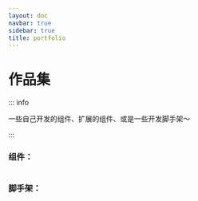 ```yaml
---
layout: doc
navbar: true
sidebar: true
title: portfolio
---
```


# 作品集

::: info

一些自己开发的组件、扩展的组件、或是一些开发脚手架～

:::

<script setup>
import { ref } from 'vue';

const portfolios = ref({
  components: [
    {
      title: 'ReTable',
      description: '基于ElementPlus的Table组件实现分页',
      link: 'https://juejin.cn/post/7402811750772064267',
      icon: `<svg data-v-066f83f9="" width="280" height="180" viewBox="0 0 280 180" fill="none" xmlns="http://www.w3.org/2000/svg"><path d="M65 60C65 58.8954 65.8954 58 67 58H213C214.105 58 215 58.8954 215 60V132C215 133.105 214.105 134 213 134H67C65.8954 134 65 133.105 65 132V60Z" fill="var(--el-fill-color-blank)"></path><path d="M67 57.7C65.7297 57.7 64.7 58.7297 64.7 60V132C64.7 133.27 65.7297 134.3 67 134.3H213C214.27 134.3 215.3 133.27 215.3 132V60C215.3 58.7297 214.27 57.7 213 57.7H67Z" stroke="var(--el-border-color-dark)" stroke-width="0.6"></path></g><rect x="71" y="76" width="16" height="4" rx="2" fill="var(--el-color-primary)"></rect><rect x="71" y="92" width="16" height="4" rx="2" fill="var(--el-color-primary)"></rect><rect x="71" y="108" width="16" height="4" rx="2" fill="var(--el-color-primary)"></rect><rect x="71" y="124" width="16" height="4" rx="2" fill="var(--el-color-primary)"></rect><rect x="107" y="76" width="20" height="4" rx="2" fill="var(--el-border-color-dark)"></rect><rect x="107" y="92" width="20" height="4" rx="2" fill="var(--el-border-color-dark)"></rect><rect x="107" y="108" width="20" height="4" rx="2" fill="var(--el-border-color-dark)"></rect><rect x="107" y="124" width="20" height="4" rx="2" fill="var(--el-border-color-dark)"></rect><rect x="143" y="76" width="20" height="4" rx="2" fill="var(--el-border-color-dark)"></rect><rect x="143" y="92" width="20" height="4" rx="2" fill="var(--el-border-color-dark)"></rect><rect x="143" y="108" width="20" height="4" rx="2" fill="var(--el-border-color-dark)"></rect><rect x="143" y="124" width="20" height="4" rx="2" fill="var(--el-border-color-dark)"></rect><rect x="197" y="76" width="12" height="4" rx="2" fill="var(--el-border-color-dark)"></rect><rect x="197" y="92" width="12" height="4" rx="2" fill="var(--el-border-color-dark)"></rect><rect x="197" y="108" width="12" height="4" rx="2" fill="var(--el-border-color-dark)"></rect><rect x="197" y="124" width="12" height="4" rx="2" fill="var(--el-border-color-dark)"></rect><path d="M65 60C65 58.8954 65.8954 58 67 58H213C214.105 58 215 58.8954 215 60V70H65V60Z" fill="var(--el-border-color-light)"></path><rect x="107" y="63" width="10" height="2" rx="1" fill="var(--el-border-color-dark)"></rect><rect x="143" y="63" width="10" height="2" rx="1" fill="var(--el-border-color-dark)"></rect><rect x="199" y="63" width="10" height="2" rx="1" fill="var(--el-border-color-dark)"></rect><rect x="71" y="63" width="10" height="2" rx="1" fill="var(--el-border-color-dark)"></rect><line x1="65" y1="85.75" x2="215" y2="85.75" stroke="var(--el-border-color-light)" stroke-width="0.5"></line><line x1="65" y1="101.75" x2="215" y2="101.75" stroke="var(--el-border-color-light)" stroke-width="0.5"></line><line x1="65" y1="117.75" x2="215" y2="117.75" stroke="var(--el-border-color-light)" stroke-width="0.5"></line><defs><filter id="filter0_d_13550_224439" x="51.0666" y="44.0671" width="177.867" height="103.866" filterUnits="userSpaceOnUse" color-interpolation-filters="sRGB"><feFlood flood-opacity="0" result="BackgroundImageFix"></feFlood><feColorMatrix in="SourceAlpha" type="matrix" values="0 0 0 0 0 0 0 0 0 0 0 0 0 0 0 0 0 0 127 0" result="hardAlpha"></feColorMatrix><feOffset></feOffset><feGaussianBlur stdDeviation="6.66667"></feGaussianBlur><feComposite in2="hardAlpha" operator="out"></feComposite><feColorMatrix type="matrix" values="0 0 0 0 0 0 0 0 0 0 0 0 0 0 0 0 0 0 0.05 0"></feColorMatrix><feBlend mode="normal" in2="BackgroundImageFix" result="effect1_dropShadow_13550_224439"></feBlend><feBlend mode="normal" in="SourceGraphic" in2="effect1_dropShadow_13550_224439" result="shape"></feBlend></filter></defs></svg>`
    },
    {
      title: 'ReList',
      description: '基于JSX风格实现高度动态的列表渲染组件，提供丰富的展示方式',
      link: 'https://juejin.cn/post/7402793540306862092',
      icon: `<svg data-v-066f83f9="" width="280" height="180" viewBox="0 0 280 180" fill="none" xmlns="http://www.w3.org/2000/svg"><g filter="url(#filter0_d_13637_231257)"><path d="M60 54C60 52.8954 60.8954 52 62 52H218C219.105 52 220 52.8954 220 54V126C220 127.105 219.105 128 218 128H62C60.8954 128 60 127.105 60 126V54Z" fill="var(--el-fill-color-blank)"></path><path d="M62 51.7C60.7297 51.7 59.7 52.7297 59.7 54V126C59.7 127.27 60.7297 128.3 62 128.3H218C219.27 128.3 220.3 127.27 220.3 126V54C220.3 52.7297 219.27 51.7 218 51.7H62Z" stroke="var(--el-border-color-dark)" stroke-width="0.6"></path></g><rect x="69" y="56" width="24" height="4" rx="2" fill="var(--el-color-primary)"></rect><rect x="69" y="68" width="120" height="4" rx="2" fill="var(--el-border-color-dark)"></rect><rect x="69" y="80" width="44" height="4" rx="2" fill="var(--el-border-color-dark)"></rect><rect x="69" y="96" width="24" height="4" rx="2" fill="var(--el-color-primary)"></rect><rect x="69" y="108" width="100" height="4" rx="2" fill="var(--el-border-color-dark)"></rect><rect x="69" y="120" width="44" height="4" rx="2" fill="var(--el-border-color-dark)"></rect><defs><filter id="filter0_d_13637_231257" x="46.0666" y="38.0671" width="187.867" height="103.866" filterUnits="userSpaceOnUse" color-interpolation-filters="sRGB"><feFlood flood-opacity="0" result="BackgroundImageFix"></feFlood><feColorMatrix in="SourceAlpha" type="matrix" values="0 0 0 0 0 0 0 0 0 0 0 0 0 0 0 0 0 0 127 0" result="hardAlpha"></feColorMatrix><feOffset></feOffset><feGaussianBlur stdDeviation="6.66667"></feGaussianBlur><feComposite in2="hardAlpha" operator="out"></feComposite><feColorMatrix type="matrix" values="0 0 0 0 0 0 0 0 0 0 0 0 0 0 0 0 0 0 0.05 0"></feColorMatrix><feBlend mode="normal" in2="BackgroundImageFix" result="effect1_dropShadow_13637_231257"></feBlend><feBlend mode="normal" in="SourceGraphic" in2="effect1_dropShadow_13637_231257" result="shape"></feBlend></filter></defs></svg>`
    },
    {
      title: 'ReScrollList',
      description: '基于ReList实现滚动加载列表',
      link: 'https://juejin.cn/post/7402873035915280434',
      icon: `<svg data-v-066f83f9="" width="280" height="180" viewBox="0 0 280 180" fill="none" xmlns="http://www.w3.org/2000/svg"><g filter="url(#filter0_d_13637_231257)"><path d="M60 54C60 52.8954 60.8954 52 62 52H218C219.105 52 220 52.8954 220 54V126C220 127.105 219.105 128 218 128H62C60.8954 128 60 127.105 60 126V54Z" fill="var(--el-fill-color-blank)"></path><path d="M62 51.7C60.7297 51.7 59.7 52.7297 59.7 54V126C59.7 127.27 60.7297 128.3 62 128.3H218C219.27 128.3 220.3 127.27 220.3 126V54C220.3 52.7297 219.27 51.7 218 51.7H62Z" stroke="var(--el-border-color-dark)" stroke-width="0.6"></path></g><rect x="69" y="56" width="24" height="4" rx="2" fill="var(--el-color-primary)"></rect><rect x="69" y="68" width="120" height="4" rx="2" fill="var(--el-border-color-dark)"></rect><rect x="69" y="80" width="44" height="4" rx="2" fill="var(--el-border-color-dark)"></rect><rect x="69" y="96" width="24" height="4" rx="2" fill="var(--el-color-primary)"></rect><rect x="69" y="108" width="100" height="4" rx="2" fill="var(--el-border-color-dark)"></rect><rect x="69" y="120" width="44" height="4" rx="2" fill="var(--el-border-color-dark)"></rect><defs><filter id="filter0_d_13637_231257" x="46.0666" y="38.0671" width="187.867" height="103.866" filterUnits="userSpaceOnUse" color-interpolation-filters="sRGB"><feFlood flood-opacity="0" result="BackgroundImageFix"></feFlood><feColorMatrix in="SourceAlpha" type="matrix" values="0 0 0 0 0 0 0 0 0 0 0 0 0 0 0 0 0 0 127 0" result="hardAlpha"></feColorMatrix><feOffset></feOffset><feGaussianBlur stdDeviation="6.66667"></feGaussianBlur><feComposite in2="hardAlpha" operator="out"></feComposite><feColorMatrix type="matrix" values="0 0 0 0 0 0 0 0 0 0 0 0 0 0 0 0 0 0 0.05 0"></feColorMatrix><feBlend mode="normal" in2="BackgroundImageFix" result="effect1_dropShadow_13637_231257"></feBlend><feBlend mode="normal" in="SourceGraphic" in2="effect1_dropShadow_13637_231257" result="shape"></feBlend></filter></defs></svg>`
    },
    {
      title: 'ReVirtualScrollList',
      description: '基于ReScrollList增加虚拟列表功能',
      link: 'https://juejin.cn/post/7402819666992267315',
    },
    {
      title: 'ReVirtualList',
      description: '在 ReList 的基础上，增加虚拟列表功能，在基于固定高度的前提下，可以优化大数据列表展示',
      link: 'https://juejin.cn/post/7402793540306878476'
    },
    {
      title: 'ReForm',
      description: '基于ElForm封装的动态表单组件，可通过配置对象自动渲染表单内容，可配置表单内容、表单校验规则、表单联动、折叠表单、多列表单，满足大部分表单应用场景。',
      link: 'https://juejin.cn/post/7402811750770540555',
      icon: `<svg data-v-066f83f9="" width="280" height="180" viewBox="0 0 280 180" fill="none" xmlns="http://www.w3.org/2000/svg"><g clip-path="url(#clip0_12777_164014)"><g filter="url(#filter0_d_12777_164014)"><rect x="60" y="81" width="160" height="24" rx="2" fill="var(--el-fill-color-blank)"></rect><rect x="59.7" y="80.7" width="160.6" height="24.6" rx="2.3" stroke="var(--el-border-color-dark)" stroke-width="0.6"></rect></g><rect x="68" y="91" width="36" height="4" rx="2" fill="var(--el-color-primary)"></rect><rect x="60" y="65" width="35" height="12" rx="2" fill="var(--el-color-primary)"></rect><rect x="67" y="70" width="20" height="2" rx="1" fill="white"></rect></g><defs><filter id="filter0_d_12777_164014" x="46.0667" y="67.0671" width="187.867" height="51.8659" filterUnits="userSpaceOnUse" color-interpolation-filters="sRGB"><feFlood flood-opacity="0" result="BackgroundImageFix"></feFlood><feColorMatrix in="SourceAlpha" type="matrix" values="0 0 0 0 0 0 0 0 0 0 0 0 0 0 0 0 0 0 127 0" result="hardAlpha"></feColorMatrix><feOffset></feOffset><feGaussianBlur stdDeviation="6.66667"></feGaussianBlur><feComposite in2="hardAlpha" operator="out"></feComposite><feColorMatrix type="matrix" values="0 0 0 0 0 0 0 0 0 0 0 0 0 0 0 0 0 0 0.05 0"></feColorMatrix><feBlend mode="normal" in2="BackgroundImageFix" result="effect1_dropShadow_12777_164014"></feBlend><feBlend mode="normal" in="SourceGraphic" in2="effect1_dropShadow_12777_164014" result="shape"></feBlend></filter></defs></svg>`
    },
    {
      title: 'ReSearchForm',
      description: '基于动态表单ReForm组件实现，支持网格布局，展开/折叠控制。',
      link: 'https://juejin.cn/post/7402811750770688011'
    },
    {
      title: 'Popover',
      description: '基础弹出框，支持向下/向上/向左/向右/居中方式弹出，带有多种遮罩',
      link: 'https://ext.dcloud.net.cn/plugin?id=20952',
      icon: `<svg data-v-066f83f9="" width="280" height="180" viewBox="0 0 280 180" fill="none" xmlns="http://www.w3.org/2000/svg"><mask id="path-1-outside-1_13637_231340" maskUnits="userSpaceOnUse" x="89" y="66" width="102" height="49" fill="black"><rect fill="white" x="89" y="66" width="102" height="49"></rect><path fill-rule="evenodd" clip-rule="evenodd" d="M92 67C90.8954 67 90 67.8954 90 69V107C90 108.105 90.8954 109 92 109H134.56C135.14 109 135.692 109.252 136.072 109.691L139.048 113.127C139.447 113.588 140.161 113.588 140.56 113.127L143.536 109.691C143.916 109.252 144.467 109 145.048 109H188C189.105 109 190 108.105 190 107V69C190 67.8954 189.105 67 188 67H92Z"></path></mask><path fill-rule="evenodd" clip-rule="evenodd" d="M92 67C90.8954 67 90 67.8954 90 69V107C90 108.105 90.8954 109 92 109H134.56C135.14 109 135.692 109.252 136.072 109.691L139.048 113.127C139.447 113.588 140.161 113.588 140.56 113.127L143.536 109.691C143.916 109.252 144.467 109 145.048 109H188C189.105 109 190 108.105 190 107V69C190 67.8954 189.105 67 188 67H92Z" fill="var(--el-bg-color-overlay)"></path><path d="M139.048 113.127L139.501 112.734H139.501L139.048 113.127ZM140.56 113.127L140.106 112.734H140.106L140.56 113.127ZM143.536 109.691L143.082 109.298L143.536 109.691ZM136.072 109.691L136.525 109.298L136.072 109.691ZM90.6 69C90.6 68.2268 91.2268 67.6 92 67.6V66.4C90.5641 66.4 89.4 67.5641 89.4 69H90.6ZM90.6 107V69H89.4V107H90.6ZM92 108.4C91.2268 108.4 90.6 107.773 90.6 107H89.4C89.4 108.436 90.5641 109.6 92 109.6V108.4ZM134.56 108.4H92V109.6H134.56V108.4ZM139.501 112.734L136.525 109.298L135.618 110.083L138.594 113.52L139.501 112.734ZM140.106 112.734C139.947 112.919 139.661 112.919 139.501 112.734L138.594 113.52C139.232 114.257 140.375 114.257 141.013 113.52L140.106 112.734ZM143.082 109.298L140.106 112.734L141.013 113.52L143.989 110.083L143.082 109.298ZM188 108.4H145.048V109.6H188V108.4ZM189.4 107C189.4 107.773 188.773 108.4 188 108.4V109.6C189.436 109.6 190.6 108.436 190.6 107H189.4ZM189.4 69V107H190.6V69H189.4ZM188 67.6C188.773 67.6 189.4 68.2268 189.4 69H190.6C190.6 67.5641 189.436 66.4 188 66.4V67.6ZM92 67.6H188V66.4H92V67.6ZM143.989 110.083C144.255 109.776 144.641 109.6 145.048 109.6V108.4C144.293 108.4 143.576 108.728 143.082 109.298L143.989 110.083ZM134.56 109.6C134.966 109.6 135.352 109.776 135.618 110.083L136.525 109.298C136.032 108.728 135.314 108.4 134.56 108.4V109.6Z" fill="var(--el-border-color-dark)" mask="url(#path-1-outside-1_13637_231340)"></path></g><rect x="100" y="77" width="24" height="4" rx="2" fill="var(--el-color-primary)"></rect><rect x="100" y="92" width="67" height="4" rx="2" fill="var(--el-border-color-dark)"></rect><defs><filter id="filter0_d_13637_231340" x="76.0666" y="53.0671" width="127.867" height="74.3385" filterUnits="userSpaceOnUse" color-interpolation-filters="sRGB"><feFlood flood-opacity="0" result="BackgroundImageFix"></feFlood><feColorMatrix in="SourceAlpha" type="matrix" values="0 0 0 0 0 0 0 0 0 0 0 0 0 0 0 0 0 0 127 0" result="hardAlpha"></feColorMatrix><feOffset></feOffset><feGaussianBlur stdDeviation="6.66667"></feGaussianBlur><feComposite in2="hardAlpha" operator="out"></feComposite><feColorMatrix type="matrix" values="0 0 0 0 0 0 0 0 0 0 0 0 0 0 0 0 0 0 0.05 0"></feColorMatrix><feBlend mode="normal" in2="BackgroundImageFix" result="effect1_dropShadow_13637_231340"></feBlend><feBlend mode="normal" in="SourceGraphic" in2="effect1_dropShadow_13637_231340" result="shape"></feBlend></filter></defs></svg>`
    },
    {
      title: 'Draggable',
      description: '提供一个可拖拽排序列表，支持长按开始拖拽排序。排序规则提供两种方式，一种插入位置，一种交换位置',
      link: 'https://ext.dcloud.net.cn/plugin?id=22749'
    },
    {
      title: 'VoiceInput',
      description: '长按语音输入蒙层',
      link: 'https://ext.dcloud.net.cn/plugin?id=23538'
    },
    {
      title: 'VirtualSwiper',
      description: '虚拟Swiper解决方案',
      link: 'https://ext.dcloud.net.cn/plugin?id=20991'
    }
  ],

  scaffolds: [
    {
      title: 'project-scaffold',
      description: '基于vue2 + Antd封装，内置mock、axios封装',
      link: 'https://juejin.cn/post/6954668513705328677'
    },
    {
      title: 'vue-template',
      description: '基于vue2 + Antd封装，内置mock、axios封装、i18n等',
      link: 'https://github.com/wsida/vue-template/tree/master'
    }
  ]
})

function onRouter(portfolio, target = '_blank') {
  if (portfolio.link) {
    window.open(portfolio.link, target)
  }
}
</script>

<style>
  .portfolio-list {
    display: grid;
    grid-template-columns: repeat(auto-fill, minmax(280px, 1fr));
    gap: 16px;
  }
</style>

<el-divider></el-divider>

<!-- <el-empty description="小编还在努力整理～" /> -->

<h3 class="mb-16px!">组件：</h3>
<div class="portfolio-list">
  <div v-for="(comp, index) in portfolios.components" :key="index" class="portfolio-item">
    <el-card class="cursor-pointer" shadow="hover" :body-style="{padding: 0}" @click="onRouter(comp)">
      <template #header>
        <div>
          <h4 class="h-24px leading-24px p-0! m-0!">{{ comp.title }}</h4>
          <div class="leading-20px p-0! m-0!">
            <el-text class="w-100% block text-gray-4! text-sm!" truncated>{{ comp.description }}</el-text>
          </div>
        </div>
      </template>
      <div class="bg-gray-100 p-16px">
        <template v-if="comp.icon">
          <div v-html="comp.icon"></div>
        </template>
        <template v-else>
            <el-empty class="h-180px" :image-size="56"><template #description></template></el-empty>
        </template>
      </div>
    </el-card>
  </div>
</div>

<h3 class="mb-16px!">脚手架：</h3>
<div class="portfolio-list">
  <div v-for="(scaffold, index) in portfolios.scaffolds" :key="index" class="portfolio-item">
    <el-card class="cursor-pointer" shadow="hover" :body-style="{padding: 0}" @click="onRouter(scaffold)">
      <template #header>
        <div>
          <h4 class="h-24px leading-24px p-0! m-0!">{{ scaffold.title }}</h4>
          <div class="leading-20px p-0! m-0!">
            <el-text class="w-100% block text-gray-4! text-sm!" truncated>{{ scaffold.description }}</el-text>
          </div>
        </div>
      </template>
      <div class="bg-gray-100 p-16px">
        <template v-if="scaffold.icon">
          <div v-html="scaffold.icon"></div>
        </template>
        <template v-else>
            <el-empty class="h-180px" :image-size="56"><template #description></template></el-empty>
        </template>
      </div>
    </el-card>
  </div>
</div>
